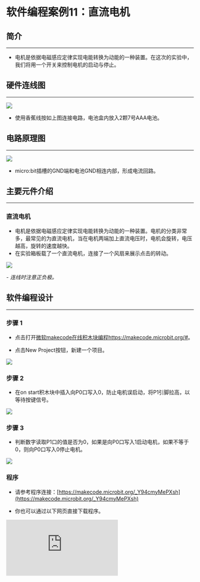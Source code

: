 ﻿# 软件编程案例11：直流电机

## 简介 ##
---
- 电机是依据电磁感应定律实现电能转换为动能的一种装置。在这次的实验中，我们将用一个开关来控制电机的启动与停止。

## 硬件连线图 ##
---
![](https://wiki-media-ef.oss-cn-hongkong.aliyuncs.com//images/rKbr0NQ.png)

- 使用香蕉线按如上图连接电路，电池盒内放入2颗7号AAA电池。

## 电路原理图 ##
---
![](https://wiki-media-ef.oss-cn-hongkong.aliyuncs.com//images/cBDx8Qv.png)

- micro:bit插槽的GND端和电池GND相连内部，形成电流回路。

## 主要元件介绍 ##
---
### 直流电机
- 电机是依据电磁感应定律实现电能转换为动能的一种装置。电机的分类非常多，最常见的为直流电机，当在电机两端加上直流电压时，电机会旋转，电压越高，旋转的速度越快。
- 在实验箱板载了一个直流电机，连接了一个风扇来展示点击的转动。

![](https://wiki-media-ef.oss-cn-hongkong.aliyuncs.com//images/case-13-4.png)

*- 连线时注意正负极。*

## 软件编程设计
---
### 步骤 1

- 点击打开[微软makecode在线积木块编程https://makecode.microbit.org/#](https://makecode.microbit.org/#)。

- 点击New Project按钮，新建一个项目。

![](https://wiki-media-ef.oss-cn-hongkong.aliyuncs.com//images/t34k5Zb.png)


### 步骤 2

- 在on start积木块中插入向P0口写入0，防止电机误启动，将P1引脚拉高，以等待按键信号。

![](https://wiki-media-ef.oss-cn-hongkong.aliyuncs.com//images/mzyXAKf.png)

### 步骤 3

- 判断数字读取P1口的值是否为0，如果是向P0口写入1启动电机，如果不等于0，则向P0口写入0停止电机。

![](https://wiki-media-ef.oss-cn-hongkong.aliyuncs.com//images/3UfQLdB.png)


### 程序

- 请参考程序连接：[https://makecode.microbit.org/_Y94cmyMePXsh](https://makecode.microbit.org/_Y94cmyMePXsh)

- 你也可以通过以下网页直接下载程序。


<div
    style={{
        position: 'relative',
        paddingBottom: '60%',
        overflow: 'hidden',
    }}
>
    <iframe
        src="https://makecode.microbit.org/_Y94cmyMePXsh"
        frameborder="0"
        sandbox="allow-popups allow-forms allow-scripts allow-same-origin"
        style={{
            position: 'absolute',
            width: '100%',
            height: '100%',
        }}
    />
</div>

## 结论
---
- 按下按钮时，电机开始旋转，再按一次，电机停止旋转。


## 思考
---
- 如果要用电位器对电机进行速度控制，该如何设计电路与编程？

## 常见问题
---


## 相关阅读
---
